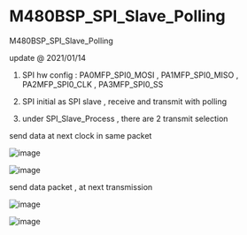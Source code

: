 # M480BSP_SPI_Slave_Polling
 M480BSP_SPI_Slave_Polling

update @ 2021/01/14

1. SPI hw config : PA0MFP_SPI0_MOSI , PA1MFP_SPI0_MISO , PA2MFP_SPI0_CLK , PA3MFP_SPI0_SS

2. SPI initial as SPI slave , receive and transmit with polling

3. under SPI_Slave_Process , there are 2 transmit selection 

send data at next clock in same packet

![image](https://github.com/released/M480BSP_SPI_Slave_Polling/blob/main/capture_#1_01.jpg)

![image](https://github.com/released/M480BSP_SPI_Slave_Polling/blob/main/capture_#1_02.jpg)

send data packet , at next transmission

![image](https://github.com/released/M480BSP_SPI_Slave_Polling/blob/main/capture_#2_01.jpg)

![image](https://github.com/released/M480BSP_SPI_Slave_Polling/blob/main/capture_#2_02.jpg)

